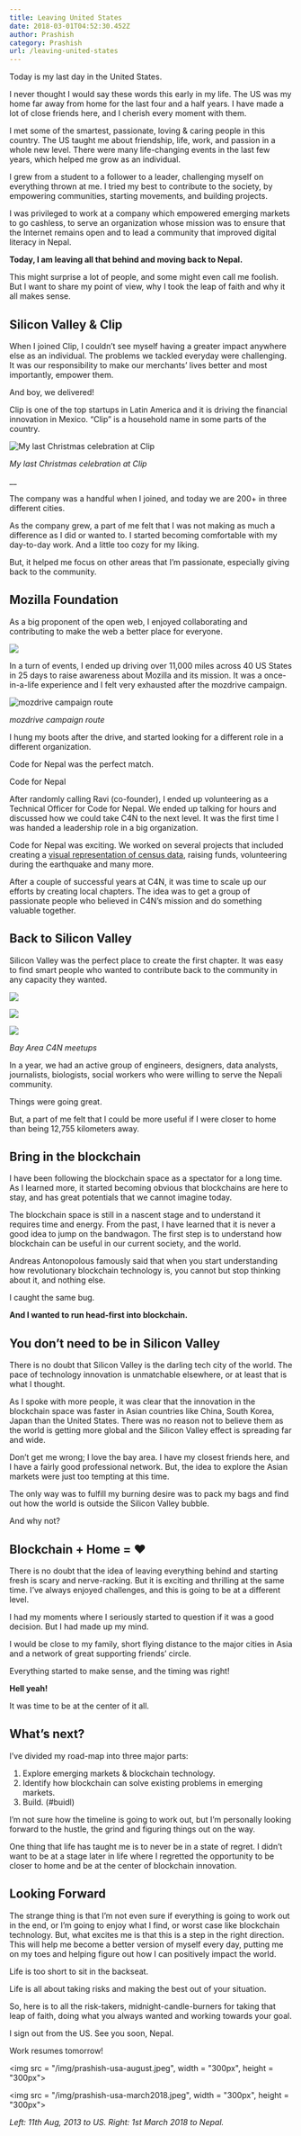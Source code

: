 ```yaml
---
title: Leaving United States
date: 2018-03-01T04:52:30.452Z
author: Prashish
category: Prashish
url: /leaving-united-states
---
```

Today is my last day in the United States.

I never thought I would say these words this early in my life. The US was my home far away from home for the last four and a half years. I have made a lot of close friends here, and I cherish every moment with them.

I met some of the smartest, passionate, loving & caring people in this country. The US taught me about friendship, life, work, and passion in a whole new level. There were many life-changing events in the last few years, which helped me grow as an individual.

I grew from a student to a follower to a leader, challenging myself on everything thrown at me. I tried my best to contribute to the society, by empowering communities, starting movements, and building projects.

I was privileged to work at a company which empowered emerging markets to go cashless, to serve an organization whose mission was to ensure that the Internet remains open and to lead a community that improved digital literacy in Nepal.

**Today, I am leaving all that behind and moving back to Nepal.**

This might surprise a lot of people, and some might even call me foolish. But I want to share my point of view, why I took the leap of faith and why it all makes sense.

## Silicon Valley & Clip

When I joined Clip, I couldn’t see myself having a greater impact anywhere else as an individual. The problems we tackled everyday were challenging. It was our responsibility to make our merchants’ lives better and most importantly, empower them.

And boy, we delivered!

Clip is one of the top startups in Latin America and it is driving the financial innovation in Mexico. “Clip” is a household name in some parts of the country.

![My last Christmas celebration at Clip](/img/payclip-christmas.png)

_My last Christmas celebration at Clip_

__

The company was a handful when I joined, and today we are 200+ in three different cities.

As the company grew, a part of me felt that I was not making as much a difference as I did or wanted to. I started becoming comfortable with my day-to-day work. And a little too cozy for my liking.

But, it helped me focus on other areas that I’m passionate, especially giving back to the community.

## Mozilla Foundation

As a big proponent of the open web, I enjoyed collaborating and contributing to make the web a better place for everyone.

![](/img/mozdrive-family-pic.png)

In a turn of events, I ended up driving over 11,000 miles across 40 US States in 25 days to raise awareness about Mozilla and its mission. It was a once-in-a-life experience and I felt very exhausted after the mozdrive campaign.

![mozdrive campaign route](/img/mozdrive-route.jpeg)

_mozdrive campaign route_

I hung my boots after the drive, and started looking for a different role in a different organization.

Code for Nepal was the perfect match.

Code for Nepal

After randomly calling Ravi (co-founder), I ended up volunteering as a Technical Officer for Code for Nepal. We ended up talking for hours and discussed how we could take C4N to the next level. It was the first time I was handed a leadership role in a big organization.

Code for Nepal was exciting. We worked on several projects that included creating a [visual representation of census data](http://nepalmap.org/), raising funds, volunteering during the earthquake and many more.

After a couple of successful years at C4N, it was time to scale up our efforts by creating local chapters. The idea was to get a group of passionate people who believed in C4N’s mission and do something valuable together.

## Back to Silicon Valley

Silicon Valley was the perfect place to create the first chapter. It was easy to find smart people who wanted to contribute back to the community in any capacity they wanted.

![](/img/c4n-bayarea-1.png)

![](/img/c4n-bayarea-2.png)

![](/img/c4n-bayarea-3.png)

_Bay Area C4N meetups_

In a year, we had an active group of engineers, designers, data analysts, journalists, biologists, social workers who were willing to serve the Nepali community.

Things were going great.

But, a part of me felt that I could be more useful if I were closer to home than being 12,755 kilometers away.

## Bring in the blockchain

I have been following the blockchain space as a spectator for a long time. As I learned more, it started becoming obvious that blockchains are here to stay, and has great potentials that we cannot imagine today.

<tweet>

The blockchain space is still in a nascent stage and to understand it requires time and energy. From the past, I have learned that it is never a good idea to jump on the bandwagon. The first step is to understand how blockchain can be useful in our current society, and the world.

Andreas Antonopolous famously said that when you start understanding how revolutionary blockchain technology is, you cannot but stop thinking about it, and nothing else.

I caught the same bug.

**And I wanted to run head-first into blockchain.**

## You don’t need to be in Silicon Valley

There is no doubt that Silicon Valley is the darling tech city of the world. The pace of technology innovation is unmatchable elsewhere, or at least that is what I thought.

As I spoke with more people, it was clear that the innovation in the blockchain space was faster in Asian countries like China, South Korea, Japan than the United States. There was no reason not to believe them as the world is getting more global and the Silicon Valley effect is spreading far and wide.

Don’t get me wrong; I love the bay area. I have my closest friends here, and I have a fairly good professional network. But, the idea to explore the Asian markets were just too tempting at this time.

The only way was to fulfill my burning desire was to pack my bags and find out how the world is outside the Silicon Valley bubble.

And why not?

## Blockchain + Home = ❤

There is no doubt that the idea of leaving everything behind and starting fresh is scary and nerve-racking. But it is exciting and thrilling at the same time. I’ve always enjoyed challenges, and this is going to be at a different level.

I had my moments where I seriously started to question if it was a good decision. But I had made up my mind.

I would be close to my family, short flying distance to the major cities in Asia and a network of great supporting friends’ circle.

Everything started to make sense, and the timing was right!

**Hell yeah!**

It was time to be at the center of it all.

## What’s next?

I’ve divided my road-map into three major parts:

1. Explore emerging markets & blockchain technology.
2. Identify how blockchain can solve existing problems in emerging markets.
3. Build. (#buidl)

I’m not sure how the timeline is going to work out, but I’m personally looking forward to the hustle, the grind and figuring things out on the way.

One thing that life has taught me is to never be in a state of regret. I didn’t want to be at a stage later in life where I regretted the opportunity to be closer to home and be at the center of blockchain innovation.

## Looking Forward

The strange thing is that I’m not even sure if everything is going to work out in the end, or I’m going to enjoy what I find, or worst case like blockchain technology. But, what excites me is that this is a step in the right direction. This will help me become a better version of myself every day, putting me on my toes and helping figure out how I can positively impact the world.

Life is too short to sit in the backseat.

Life is all about taking risks and making the best out of your situation.

So, here is to all the risk-takers, midnight-candle-burners for taking that leap of faith, doing what you always wanted and working towards your goal.

I sign out from the US. See you soon, Nepal.

Work resumes tomorrow!


<img src = "/img/prashish-usa-august.jpeg", width = "300px", height = "300px">

<img src = "/img/prashish-usa-march2018.jpeg", width = "300px", height = "300px">


_Left: 11th Aug, 2013 to US. Right: 1st March 2018 to Nepal._
